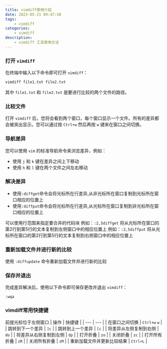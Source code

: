 ```yaml
---
title: vimdiff使用介绍
date: 2023-05-21 09:47:58
tags:
    - vimdiff
categories:
    - vimdiff
description:
    - vimdiff 工具使用方法
---
```


### 打开 `vimdiff`

在终端中输入以下命令即可打开 `vimdiff`：

``` bash
vimdiff file1.txt file2.txt
```

其中 `file1.txt` 和 `file2.txt` 是要进行比较的两个文件的路径。

### 比较文件

打开 `vimdiff` 后，您将会看到两个窗口，每个窗口显示一个文件。所有的差异都会被突出显示。您可以通过按 `Ctrl+w` 然后再按 `w` 键来在窗口之间切换。

### 导航差异

您可以使用 `vim` 的标准导航命令来浏览差异，例如：

- 使用 `j` 和 `k` 键在差异之间上下移动
- 使用 `h` 和 `l` 键在两个文件之间左右移动

### 解决差异

- 使用`:diffget`命令会将光标所在行差异,从非光标所在窗口复制到光标所在窗口相应的位置上
- 使用`:diffput`命令会将光标所在行差异,从光标所在窗口复制到非光标所在窗口相应的位置上

可以使用行范围来指定要合并的代码块
例如：`:2,5diffget` 将从光标所在窗口的第2行到第5行的文本复制到左侧窗口中的相应位置上
例如：`:2,5diffput` 将从光标所在窗口的第2行到第5行的文本复制到右侧窗口中的相应位置上

### 重新加载文件并进行新的比较

使用 `:diffupdate` 命令重新加载文件并进行新的比较

### 保存并退出

完成差异解决后，使用以下命令即可保存更改并退出 `vimdiff`：

```
:wqa
```

### vimdiff常用快捷键

前提光标位于左侧窗口
| 操作 | 快捷键 |
| --- | --- |
| 在窗口之间切换 | `Ctrl+w` `w` |
| 跳转到下一个差异 | `]c` |
| 跳转到上一个差异 | `[c` |
| 将差异从左侧复制到右侧 | `do` |
| 将差异从右侧复制到左侧 | `dp` |
| 打开折叠 | `zo` |
| 关闭折叠 | `zc` |
| 打开所有折叠 | `zR` |
| 关闭所有折叠 | `zM` |
| 重新加载文件并更新比较结果 | `Ctrl+L` |
